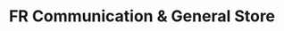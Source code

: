 ---
title: "FR Communication & General Store"
url: /karachi/fr-communication-und-general-store/
shop: Allgemein
---